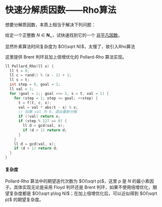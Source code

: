 # 快速分解质因数——Rho算法
想要分解质因数，本质上相当于解决下列问题：

给定一个正整数 $N \in \mathbf{N}_{+}$，试快速找到它的一个 [非平凡因数](基础.md)。

显然朴素算法时间复杂度为 $O(\sqrt N)$，太慢了，故引入Rho算法

这里提供 Brent 判环且加上倍增优化的 Pollard-Rho 算法实现。

```cpp
ll Pollard_Rho(ll x) {
  ll t = 0;
  ll c = rand() % (x - 1) + 1;
  ll s = t;
  int step = 0, goal = 1;
  ll val = 1;
  for (goal = 1;; goal <<= 1, s = t, val = 1) {
	for (step = 1; step <= goal; ++step) {
	  t = f(t, c, x);
	  val = val * abs(t - s) % x;
	  // 如果 val 为 0，退出重新分解
	  if (!val) return x;
	  if (step % 127 == 0) {
		ll d = gcd(val, x);
		if (d > 1) return d;
	  }
	}
	ll d = gcd(val, x);
	if (d > 1) return d;
  }
}
```

#### 复杂度

Pollard-Rho 算法中的期望迭代次数为 $O(\sqrt p)$，这里 $p$ 是 $N$ 的最小素因子。具体实现无论是采用 Floyd 判环还是 Brent 判环，如果不使用倍增优化，期望复杂度都是 $O(\sqrt p\log N)$；在加上倍增优化后，可以近似得到 $O(\sqrt p)$ 的期望复杂度。